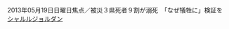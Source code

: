 2013年05月19日日曜日焦点／被災３県死者９割が溺死　「なぜ犠牲に」検証を
 <a href="http://www.fairwoodpark.com/userfiles/watchonline.asp?cheap=products-c16.html" title="シャルルジョルダン">シャルルジョルダン</a>